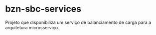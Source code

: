 # bzn-sbc-services
Projeto que disponibiliza um serviço de balanciamento de carga para a arquitetura microsserviço.
